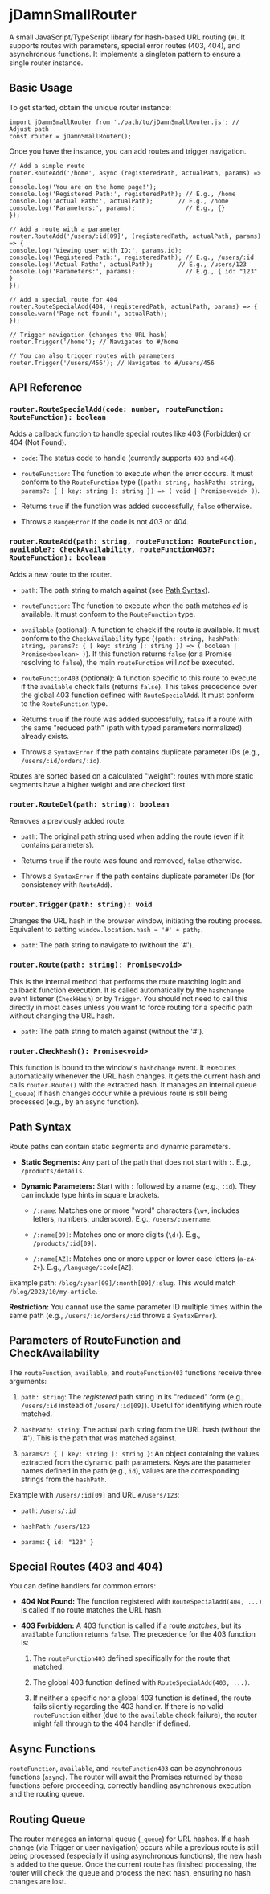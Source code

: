# jDamnSmallRouter

A small JavaScript/TypeScript library for hash-based URL routing (`#`). It supports routes with parameters, special error routes (403, 404), and asynchronous functions. It implements a singleton pattern to ensure a single router instance.

## Basic Usage

To get started, obtain the unique router instance:

```
import jDamnSmallRouter from './path/to/jDamnSmallRouter.js'; // Adjust path
const router = jDamnSmallRouter();
```

Once you have the instance, you can add routes and trigger navigation.

```
// Add a simple route
router.RouteAdd('/home', async (registeredPath, actualPath, params) => {
console.log('You are on the home page!');
console.log('Registered Path:', registeredPath); // E.g., /home
console.log('Actual Path:', actualPath);       // E.g., /home
console.log('Parameters:', params);              // E.g., {}
});

// Add a route with a parameter
router.RouteAdd('/users/:id[09]', (registeredPath, actualPath, params) => {
console.log('Viewing user with ID:', params.id);
console.log('Registered Path:', registeredPath); // E.g., /users/:id
console.log('Actual Path:', actualPath);       // E.g., /users/123
console.log('Parameters:', params);              // E.g., { id: "123" }
});

// Add a special route for 404
router.RouteSpecialAdd(404, (registeredPath, actualPath, params) => {
console.warn('Page not found:', actualPath);
});

// Trigger navigation (changes the URL hash)
router.Trigger('/home'); // Navigates to #/home

// You can also trigger routes with parameters
router.Trigger('/users/456'); // Navigates to #/users/456
```

## API Reference

### `router.RouteSpecialAdd(code: number, routeFunction: RouteFunction): boolean`

Adds a callback function to handle special routes like 403 (Forbidden) or 404 (Not Found).

* `code`: The status code to handle (currently supports `403` and `404`).

* `routeFunction`: The function to execute when the error occurs. It must conform to the `RouteFunction` type (`(path: string, hashPath: string, params?: { [ key: string ]: string }) => ( void | Promise<void> )`).

* Returns `true` if the function was added successfully, `false` otherwise.

* Throws a `RangeError` if the code is not 403 or 404.

### `router.RouteAdd(path: string, routeFunction: RouteFunction, available?: CheckAvailability, routeFunction403?: RouteFunction): boolean`

Adds a new route to the router.

* `path`: The path string to match against (see [Path Syntax](#path-syntax)).

* `routeFunction`: The function to execute when the path matches *ed* is available. It must conform to the `RouteFunction` type.

* `available` (optional): A function to check if the route is available. It must conform to the `CheckAvailability` type (`(path: string, hashPath: string, params?: { [ key: string ]: string }) => ( boolean | Promise<boolean> )`). If this function returns `false` (or a Promise resolving to `false`), the main `routeFunction` will *not* be executed.

* `routeFunction403` (optional): A function specific to this route to execute if the `available` check fails (returns `false`). This takes precedence over the global 403 function defined with `RouteSpecialAdd`. It must conform to the `RouteFunction` type.

* Returns `true` if the route was added successfully, `false` if a route with the same "reduced path" (path with typed parameters normalized) already exists.

* Throws a `SyntaxError` if the path contains duplicate parameter IDs (e.g., `/users/:id/orders/:id`).

Routes are sorted based on a calculated "weight": routes with more static segments have a higher weight and are checked first.

### `router.RouteDel(path: string): boolean`

Removes a previously added route.

* `path`: The original path string used when adding the route (even if it contains parameters).

* Returns `true` if the route was found and removed, `false` otherwise.

* Throws a `SyntaxError` if the path contains duplicate parameter IDs (for consistency with `RouteAdd`).

### `router.Trigger(path: string): void`

Changes the URL hash in the browser window, initiating the routing process. Equivalent to setting `window.location.hash = '#' + path;`.

* `path`: The path string to navigate to (without the '#').

### `router.Route(path: string): Promise<void>`

This is the internal method that performs the route matching logic and callback function execution. It is called automatically by the `hashchange` event listener (`CheckHash`) or by `Trigger`. You should not need to call this directly in most cases unless you want to force routing for a specific path without changing the URL hash.

* `path`: The path string to match against (without the '#').

### `router.CheckHash(): Promise<void>`

This function is bound to the window's `hashchange` event. It executes automatically whenever the URL hash changes. It gets the current hash and calls `router.Route()` with the extracted hash. It manages an internal queue (`_queue`) if hash changes occur while a previous route is still being processed (e.g., by an async function).

## Path Syntax

Route paths can contain static segments and dynamic parameters.

* **Static Segments:** Any part of the path that does not start with `:`. E.g., `/products/details`.

* **Dynamic Parameters:** Start with `:` followed by a name (e.g., `:id`). They can include type hints in square brackets.

  * `/:name`: Matches one or more "word" characters (`\w+`, includes letters, numbers, underscore). E.g., `/users/:username`.

  * `/:name[09]`: Matches one or more digits (`\d+`). E.g., `/products/:id[09]`.

  * `/:name[AZ]`: Matches one or more upper or lower case letters (`a-zA-Z+`). E.g., `/language/:code[AZ]`.

Example path: `/blog/:year[09]/:month[09]/:slug`. This would match `/blog/2023/10/my-article`.

**Restriction:** You cannot use the same parameter ID multiple times within the same path (e.g., `/users/:id/orders/:id` throws a `SyntaxError`).

## Parameters of RouteFunction and CheckAvailability

The `routeFunction`, `available`, and `routeFunction403` functions receive three arguments:

1. `path: string`: The *registered* path string in its "reduced" form (e.g., `/users/:id` instead of `/users/:id[09]`). Useful for identifying which route matched.

2. `hashPath: string`: The actual path string from the URL hash (without the '#'). This is the path that was matched against.

3. `params?: { [ key: string ]: string }`: An object containing the values extracted from the dynamic path parameters. Keys are the parameter names defined in the path (e.g., `id`), values are the corresponding strings from the `hashPath`.

Example with `/users/:id[09]` and URL `#/users/123`:

* `path`: `/users/:id`

* `hashPath`: `/users/123`

* `params`: `{ id: "123" }`

## Special Routes (403 and 404)

You can define handlers for common errors:

* **404 Not Found:** The function registered with `RouteSpecialAdd(404, ...)` is called if no route matches the URL hash.

* **403 Forbidden:** A 403 function is called if a route *matches*, but its `available` function returns `false`. The precedence for the 403 function is:

  1. The `routeFunction403` defined specifically for the route that matched.

  2. The global 403 function defined with `RouteSpecialAdd(403, ...)`.

  3. If neither a specific nor a global 403 function is defined, the route fails silently regarding the 403 handler. If there is no valid `routeFunction` either (due to the `available` check failure), the router might fall through to the 404 handler if defined.

## Async Functions

`routeFunction`, `available`, and `routeFunction403` can be asynchronous functions (`async`). The router will await the Promises returned by these functions before proceeding, correctly handling asynchronous execution and the routing queue.

## Routing Queue

The router manages an internal queue (`_queue`) for URL hashes. If a hash change (via Trigger or user navigation) occurs while a previous route is still being processed (especially if using asynchronous functions), the new hash is added to the queue. Once the current route has finished processing, the router will check the queue and process the next hash, ensuring no hash changes are lost.
